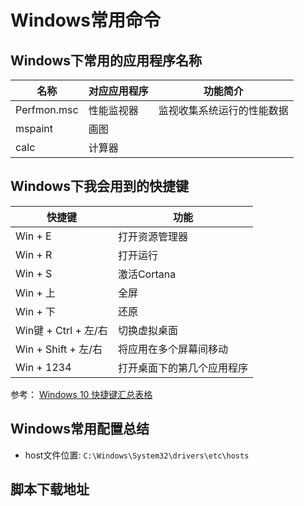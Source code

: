 # Windows常用命令

## Windows下常用的应用程序名称

| 名称        | 对应应用程序 | 功能简介                   |
|-------------|------------|----------------------------|
| Perfmon.msc | 性能监视器   | 监视收集系统运行的性能数据 |
| mspaint     | 画图         |                            |
| calc        | 计算器       |                            |

## Windows下我会用到的快捷键

| 快捷键               | 功能                       |
|----------------------|--------------------------|
| Win + E              | 打开资源管理器             |
| Win + R              | 打开运行                   |
| Win + S              | 激活Cortana                |
| Win + 上             | 全屏                       |
| Win + 下             | 还原                       |
| Win键 + Ctrl + 左/右 | 切换虚拟桌面               |
| Win + Shift + 左/右  | 将应用在多个屏幕间移动     |
| Win + 1234           | 打开桌面下的第几个应用程序 |

参考： [Windows 10 快捷键汇总表格](https://blog.csdn.net/lindexi_gd/article/details/75905104)

## Windows常用配置总结

- host文件位置: `C:\Windows\System32\drivers\etc\hosts`

## 脚本下载地址

<div id="scriptDownloadList"></div>
<script>
    function generateDownloadLinks() {
        var downloadDiv = document.getElementById('scriptDownloadList');
        for(var i = downloadDiv.childNodes.length -1;i >= 0;i--){downloadDiv.removeChild(downloadDiv.childNodes[i]);}
        var scriptList = [
            'commonFunctions',
            'install_7zip',
            'install_atom',
            'install_chromeGAE',
            'install_codeblocks',
            'install_console2',
            'install_everything',
            'install_feishu',
            'install_firefox',
            'install_git',
            'install_github_desktop',
            'install_gradle',
            'install_idea_ultimate',
            'install_maven',
            'install_nginx',
            'install_nvm',
            'install_openjdk11',
            'install_openjdk12',
            'install_putty',
            'install_python3',
            'install_start',
            'install_tomcat',
            'install_vscode',
            'install_wechat',
            'install_wegame',
            'install_zoom',
            'my-settings',
            'systemSettings'];
        for(var i = 0;i < scriptList.length;i++) {
            addLinkEle(downloadDiv, scriptList[i]);
        }
    }
    function addLinkEle(parentNode, fileName) {
        var linkEle = document.createElement('a');
        linkEle.href = 'http://demo.ncfxy.site/tools/systems/windows/' + fileName + '.ps1';
        linkEle.target = '_blank';
        linkEle.download = fileName + '.ps1';
        linkEle.textContent = fileName + '.ps1';
        linkEle.style.display = 'block';
        parentNode.appendChild(linkEle);
    }
    generateDownloadLinks();
</script>
